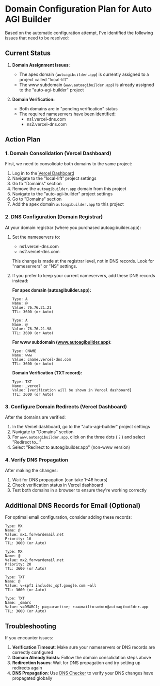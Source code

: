 # Domain Configuration Plan for Auto AGI Builder

Based on the automatic configuration attempt, I've identified the following issues that need to be resolved:

## Current Status

1. **Domain Assignment Issues:**
   - The apex domain (`autoagibuilder.app`) is currently assigned to a project called "local-lift"
   - The www subdomain (`www.autoagibuilder.app`) is already assigned to the "auto-agi-builder" project

2. **Domain Verification:**
   - Both domains are in "pending verification" status
   - The required nameservers have been identified:
     - ns1.vercel-dns.com
     - ns2.vercel-dns.com

## Action Plan

### 1. Domain Consolidation (Vercel Dashboard)

First, we need to consolidate both domains to the same project:

1. Log in to the [Vercel Dashboard](https://vercel.com/dashboard)
2. Navigate to the "local-lift" project settings
3. Go to "Domains" section
4. Remove the `autoagibuilder.app` domain from this project
5. Navigate to the "auto-agi-builder" project settings
6. Go to "Domains" section
7. Add the apex domain `autoagibuilder.app` to this project

### 2. DNS Configuration (Domain Registrar)

At your domain registrar (where you purchased autoagibuilder.app):

1. Set the nameservers to:
   - ns1.vercel-dns.com
   - ns2.vercel-dns.com

   This change is made at the registrar level, not in DNS records. Look for "nameservers" or "NS" settings.

2. If you prefer to keep your current nameservers, add these DNS records instead:
   
   **For apex domain (autoagibuilder.app):**
   ```
   Type: A
   Name: @
   Value: 76.76.21.21
   TTL: 3600 (or Auto)
   ```
   
   ```
   Type: A
   Name: @
   Value: 76.76.21.98
   TTL: 3600 (or Auto)
   ```

   **For www subdomain (www.autoagibuilder.app):**
   ```
   Type: CNAME
   Name: www
   Value: cname.vercel-dns.com
   TTL: 3600 (or Auto)
   ```

   **Domain Verification (TXT record):**
   ```
   Type: TXT
   Name: _vercel
   Value: [verification will be shown in Vercel dashboard]
   TTL: 3600 (or Auto)
   ```

### 3. Configure Domain Redirects (Vercel Dashboard)

After the domains are verified:

1. In the Vercel dashboard, go to the "auto-agi-builder" project settings
2. Navigate to "Domains" section
3. For `www.autoagibuilder.app`, click on the three dots (⋮) and select "Redirect to..."
4. Select "Redirect to autoagibuilder.app" (non-www version)

### 4. Verify DNS Propagation

After making the changes:

1. Wait for DNS propagation (can take 1-48 hours)
2. Check verification status in Vercel dashboard
3. Test both domains in a browser to ensure they're working correctly

## Additional DNS Records for Email (Optional)

For optimal email configuration, consider adding these records:

```
Type: MX
Name: @
Value: mx1.forwardemail.net
Priority: 10
TTL: 3600 (or Auto)
```

```
Type: MX
Name: @
Value: mx2.forwardemail.net
Priority: 20
TTL: 3600 (or Auto)
```

```
Type: TXT
Name: @
Value: v=spf1 include:_spf.google.com ~all
TTL: 3600 (or Auto)
```

```
Type: TXT
Name: _dmarc
Value: v=DMARC1; p=quarantine; rua=mailto:admin@autoagibuilder.app
TTL: 3600 (or Auto)
```

## Troubleshooting

If you encounter issues:

1. **Verification Timeout**: Make sure your nameservers or DNS records are correctly configured
2. **Domain Already Exists**: Follow the domain consolidation steps above
3. **Redirection Issues**: Wait for DNS propagation and try setting up redirects again
4. **DNS Propagation**: Use [DNS Checker](https://dnschecker.org/) to verify your DNS changes have propagated globally
